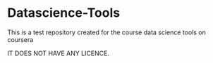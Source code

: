 # Datascience-Tools
This is a test repository created for the course data science tools on coursera

IT DOES NOT HAVE ANY LICENCE.
